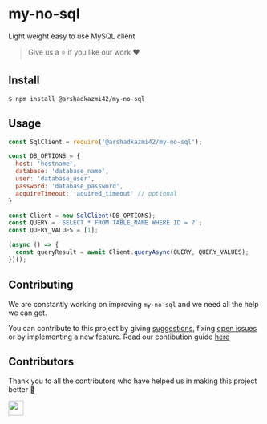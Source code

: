 # my-no-sql

Light weight easy to use MySQL client

> Give us a :star: if you like our work :heart:

## Install

```
$ npm install @arshadkazmi42/my-no-sql
```

## Usage

```javascript
const SqlClient = require('@arshadkazmi42/my-no-sql');

const DB_OPTIONS = {
  host: 'hostname',
  database: 'database_name',
  user: 'database_user',
  password: 'database_password',
  acquireTimeout: 'aquired_timeout' // optional
}

const Client = new SqlClient(DB_OPTIONS);
const QUERY = `SELECT * FROM TABLE_NAME WHERE ID = ?`;
const QUERY_VALUES = [1];

(async () => {
  const queryResult = await Client.queryAsync(QUERY, QUERY_VALUES);
})();
```

## Contributing

We are constantly working on improving `my-no-sql` and we need all the help we can get.

You can contribute to this project by giving [suggestions](https://github.com/arshadkazmi42/my-no-sql/issues/new), fixing [open issues](https://github.com/arshadkazmi42/my-no-sql/issues) or by implementing a new feature. Read our contibution guide [here](CONTRIBUTING.md)

## Contributors

Thank you to all the contributors who have helped us in making this project better 🙌

<a href="https://github.com/arshadkazmi42"><img src="https://github.com/arshadkazmi42.png" width="30" /></a>
